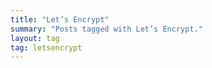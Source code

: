 ```yaml
---
title: "Let’s Encrypt"
summary: "Posts tagged with Let’s Encrypt."
layout: tag
tag: letsencrypt
---
```


